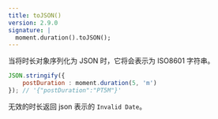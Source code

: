 ```yaml
---
title: toJSON()
version: 2.9.0
signature: |
  moment.duration().toJSON();
---
```


当将时长对象序列化为 JSON 时，它将会表示为 ISO8601 字符串。

```javascript
JSON.stringify({
    postDuration : moment.duration(5, 'm')
}); // '{"postDuration":"PT5M"}'
```

无效的时长返回 json 表示的 `Invalid Date`。

